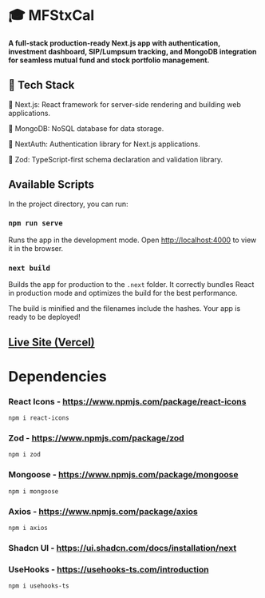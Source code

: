 # 🎓 MFStxCal

**A full-stack production-ready Next.js app with authentication, investment dashboard, SIP/Lumpsum tracking, and MongoDB integration for seamless mutual fund and stock portfolio management.**

## 🚀 Tech Stack

🚀 Next.js: React framework for server-side rendering and building web applications.

🍃 MongoDB: NoSQL database for data storage.

🔐 NextAuth: Authentication library for Next.js applications.

📏 Zod: TypeScript-first schema declaration and validation library.

## Available Scripts

In the project directory, you can run:

### `npm run serve`

Runs the app in the development mode.
Open [http://localhost:4000](http://localhost:3000) to view it in the browser.

### `next build`

Builds the app for production to the `.next` folder.
It correctly bundles React in production mode and optimizes the build for the best performance.

The build is minified and the filenames include the hashes.
Your app is ready to be deployed!

## [Live Site (Vercel)](https://mfstxcal.vercel.app/)

# Dependencies

### React Icons - https://www.npmjs.com/package/react-icons
    npm i react-icons

### Zod - https://www.npmjs.com/package/zod
    npm i zod

### Mongoose - https://www.npmjs.com/package/mongoose
    npm i mongoose

### Axios - https://www.npmjs.com/package/axios
    npm i axios

### Shadcn UI - https://ui.shadcn.com/docs/installation/next

### UseHooks - https://usehooks-ts.com/introduction
    npm i usehooks-ts
